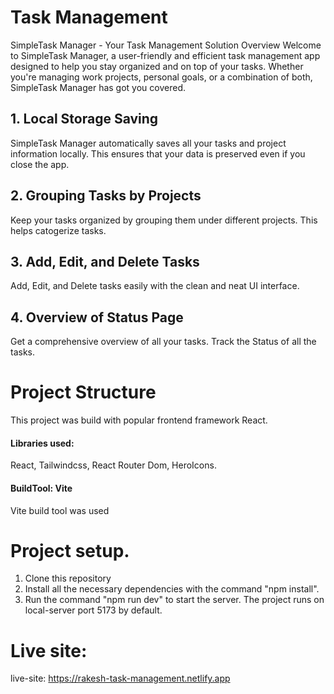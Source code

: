 # Task Management

SimpleTask Manager - Your Task Management Solution
Overview
Welcome to SimpleTask Manager, a user-friendly and efficient task management app designed to help you stay organized and on top of your tasks. Whether you're managing work projects, personal goals, or a combination of both, SimpleTask Manager has got you covered.

## 1. Local Storage Saving

SimpleTask Manager automatically saves all your tasks and project information locally. This ensures that your data is preserved even if you close the app.

## 2. Grouping Tasks by Projects

Keep your tasks organized by grouping them under different projects. This helps catogerize tasks.

## 3. Add, Edit, and Delete Tasks

Add, Edit, and Delete tasks easily with the clean and neat UI interface.

## 4. Overview of Status Page

Get a comprehensive overview of all your tasks. Track the Status of all the tasks.

# Project Structure

This project was build with popular frontend framework React.

#### Libraries used:

React, Tailwindcss, React Router Dom, HeroIcons.

#### BuildTool: Vite

Vite build tool was used

# Project setup.

1. Clone this repository
2. Install all the necessary dependencies with the command "npm install".
3. Run the command "npm run dev" to start the server.
   The project runs on local-server port 5173 by default.

# Live site:

live-site: https://rakesh-task-management.netlify.app
